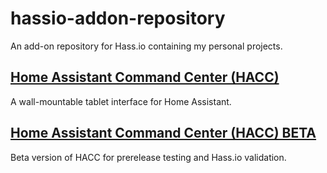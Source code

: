 # hassio-addon-repository
An add-on repository for Hass.io containing my personal projects.

## [Home Assistant Command Center (HACC)](https://github.com/qJake/HADotNet.CommandCenter)

A wall-mountable tablet interface for Home Assistant.

## [Home Assistant Command Center (HACC) BETA](https://github.com/qJake/HADotNet.CommandCenter)

Beta version of HACC for prerelease testing and Hass.io validation.